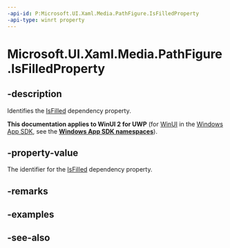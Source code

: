 ```yaml
---
-api-id: P:Microsoft.UI.Xaml.Media.PathFigure.IsFilledProperty
-api-type: winrt property
---
```


<!-- Property syntax
public Windows.UI.Xaml.DependencyProperty IsFilledProperty { get; }
-->

# Microsoft.UI.Xaml.Media.PathFigure.IsFilledProperty

## -description
Identifies the [IsFilled](pathfigure_isfilled.md) dependency property.

**This documentation applies to WinUI 2 for UWP** (for [WinUI](/windows/apps/winui/winui3/) in the [Windows App SDK](/windows/apps/windows-app-sdk/), see the **[Windows App SDK namespaces](/windows/windows-app-sdk/api/winrt/)**).

## -property-value
The identifier for the [IsFilled](pathfigure_isfilled.md) dependency property.

## -remarks

## -examples

## -see-also
